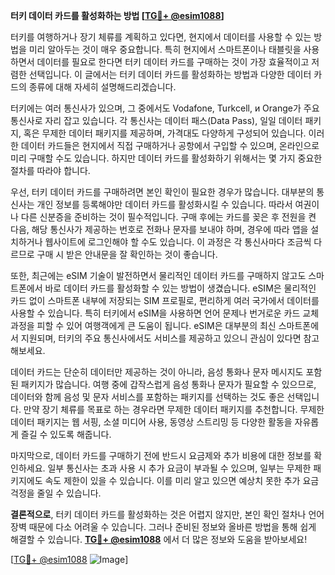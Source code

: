 **터키 데이터 카드를 활성화하는 방법 [[TG💪+ @esim1088](https://t.me/s/esim1088)]**

터키를 여행하거나 장기 체류를 계획하고 있다면, 현지에서 데이터를 사용할 수 있는 방법을 미리 알아두는 것이 매우 중요합니다. 특히 현지에서 스마트폰이나 태블릿을 사용하면서 데이터를 필요로 한다면 터키 데이터 카드를 구매하는 것이 가장 효율적이고 저렴한 선택입니다. 이 글에서는 터키 데이터 카드를 활성화하는 방법과 다양한 데이터 카드의 종류에 대해 자세히 설명해드리겠습니다.

터키에는 여러 통신사가 있으며, 그 중에서도 Vodafone, Turkcell, и Orange가 주요 통신사로 자리 잡고 있습니다. 각 통신사는 데이터 패스(Data Pass), 일일 데이터 패키지, 혹은 무제한 데이터 패키지를 제공하며, 가격대도 다양하게 구성되어 있습니다. 이러한 데이터 카드들은 현지에서 직접 구매하거나 공항에서 구입할 수 있으며, 온라인으로 미리 구매할 수도 있습니다. 하지만 데이터 카드를 활성화하기 위해서는 몇 가지 중요한 절차를 따라야 합니다.

우선, 터키 데이터 카드를 구매하려면 본인 확인이 필요한 경우가 많습니다. 대부분의 통신사는 개인 정보를 등록해야만 데이터 카드를 활성화시킬 수 있습니다. 따라서 여권이나 다른 신분증을 준비하는 것이 필수적입니다. 구매 후에는 카드를 꽂은 후 전원을 켠 다음, 해당 통신사가 제공하는 번호로 전화나 문자를 보내야 하며, 경우에 따라 앱을 설치하거나 웹사이트에 로그인해야 할 수도 있습니다. 이 과정은 각 통신사마다 조금씩 다르므로 구매 시 받은 안내문을 잘 확인하는 것이 좋습니다.

또한, 최근에는 eSIM 기술이 발전하면서 물리적인 데이터 카드를 구매하지 않고도 스마트폰에서 바로 데이터 카드를 활성화할 수 있는 방법이 생겼습니다. eSIM은 물리적인 카드 없이 스마트폰 내부에 저장되는 SIM 프로필로, 편리하게 여러 국가에서 데이터를 사용할 수 있습니다. 특히 터키에서 eSIM을 사용하면 언어 문제나 번거로운 카드 교체 과정을 피할 수 있어 여행객에게 큰 도움이 됩니다. eSIM은 대부분의 최신 스마트폰에서 지원되며, 터키의 주요 통신사에서도 서비스를 제공하고 있으니 관심이 있다면 참고해보세요.

데이터 카드는 단순히 데이터만 제공하는 것이 아니라, 음성 통화나 문자 메시지도 포함된 패키지가 많습니다. 여행 중에 갑작스럽게 음성 통화나 문자가 필요할 수 있으므로, 데이터와 함께 음성 및 문자 서비스를 포함하는 패키지를 선택하는 것도 좋은 선택입니다. 만약 장기 체류를 목표로 하는 경우라면 무제한 데이터 패키지를 추천합니다. 무제한 데이터 패키지는 웹 서핑, 소셜 미디어 사용, 동영상 스트리밍 등 다양한 활동을 자유롭게 즐길 수 있도록 해줍니다.

마지막으로, 데이터 카드를 구매하기 전에 반드시 요금제와 추가 비용에 대한 정보를 확인하세요. 일부 통신사는 초과 사용 시 추가 요금이 부과될 수 있으며, 일부는 무제한 패키지에도 속도 제한이 있을 수 있습니다. 이를 미리 알고 있으면 예상치 못한 추가 요금 걱정을 줄일 수 있습니다.

**결론적으로**, 터키 데이터 카드를 활성화하는 것은 어렵지 않지만, 본인 확인 절차나 언어 장벽 때문에 다소 어려울 수 있습니다. 그러나 준비된 정보와 올바른 방법을 통해 쉽게 해결할 수 있습니다. **[TG💪+ @esim1088](https://t.me/s/esim1088)** 에서 더 많은 정보와 도움을 받아보세요! 

[[TG💪+ @esim1088](https://t.me/s/esim1088) ![Image](https://i.postimg.cc/Y0z9fWf4/image.png)]